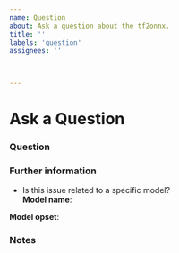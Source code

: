 ```yaml
---
name: Question
about: Ask a question about the tf2onnx.
title: ''
labels: 'question'
assignees: ''

 

---
```

# Ask a Question

### Question
<!-- Explain your question here. -->

### Further information
- Is this issue related to a specific model?  
**Model name**: <!-- *e.g. mnist* -->

**Model opset**: <!-- *e.g. 17* -->

### Notes
<!-- Any additional information, code snippets. -->